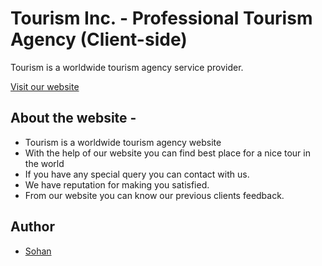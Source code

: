 

# Tourism Inc. - Professional Tourism Agency (Client-side)

Tourism is a worldwide tourism agency service provider.

[Visit our website](https://tourism-website-react.web.app/)

## About the website -

- Tourism is a worldwide tourism agency website
- With the help of our website you can find best place for a nice tour in the world
- If you have any special query you can contact with us.
- We have reputation for making you satisfied.
- From our website you can know our previous clients feedback.

## Author

- [Sohan](https://github.com/coders-sohan)